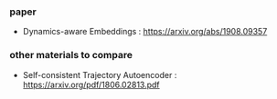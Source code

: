 ### paper
- Dynamics-aware Embeddings : https://arxiv.org/abs/1908.09357

### other materials to compare
- Self-consistent Trajectory Autoencoder : https://arxiv.org/pdf/1806.02813.pdf

